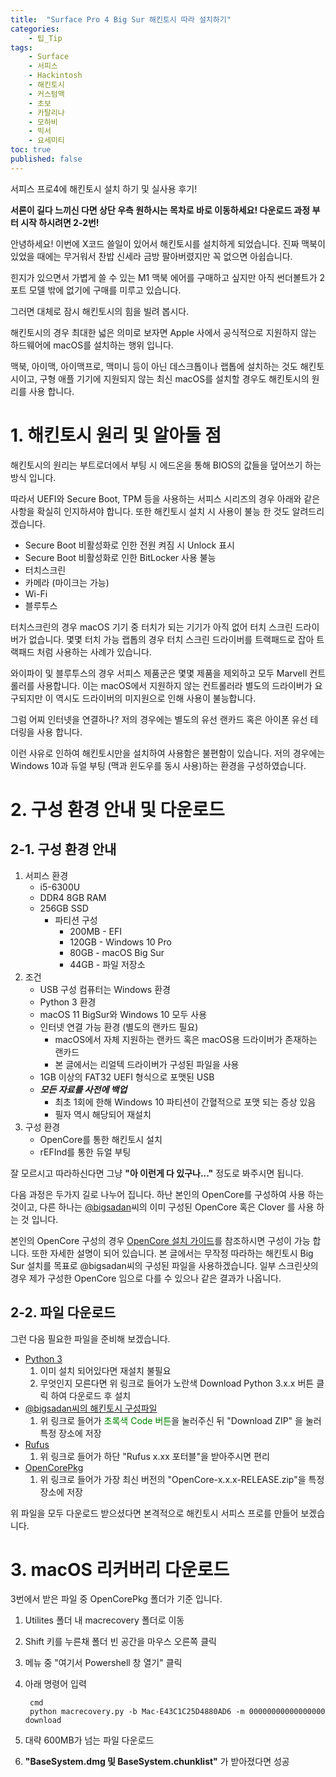 ```yaml
---
title:  "Surface Pro 4 Big Sur 해킨토시 따라 설치하기"
categories:
    - 팁_Tip
tags:
    - Surface
    - 서피스
    - Hackintosh
    - 해킨토시
    - 커스텀맥
    - 초보
    - 카탈리나
    - 모하비
    - 빅서
    - 요세미티
toc: true
published: false
---
```

서피스 프로4에 해킨토시 설치 하기 및 실사용 후기!

**서론이 길다 느끼신 다면 상단 우측 원하시는 목차로 바로 이동하세요! 다운로드 과정 부터 시작 하시려면 2-2번!**

안녕하세요! 이번에 X코드 쓸일이 있어서 해킨토시를 설치하게 되었습니다. 진짜 맥북이 있었을 때에는 무거워서 찬밥 신세라 금방 팔아버렸지만 꼭 없으면 아쉽습니다.

힌지가 있으면서 가볍게 쓸 수 있는 M1 맥북 에어를 구매하고 싶지만 아직 썬더볼트가 2포트 모델 밖에 없기에 구매를 미루고 있습니다.

그러면 대체로 잠시 해킨토시의 힘을 빌려 봅시다.

해킨토시의 경우 최대한 넓은 의미로 보자면 Apple 사에서 공식적으로 지원하지 않는 하드웨어에 macOS를 설치하는 행위 입니다.

맥북, 아이맥, 아이맥프로, 맥미니 등이 아닌 데스크톱이나 랩톱에 설치하는 것도 해킨토시이고, 구형 애플 기기에 지원되지 않는 최신 macOS를 설치할 경우도 해킨토시의 원리를 사용 합니다.

# 1. 해킨토시 원리 및 알아둘 점
해킨토시의 원리는 부트로더에서 부팅 시 에드온을 통해 BIOS의 값들을 덮어쓰기 하는 방식 입니다.

따라서 UEFI와 Secure Boot, TPM 등을 사용하는 서피스 시리즈의 경우 아래와 같은 사항을 확실히 인지하셔야 합니다. 또한 해킨토시 설치 시 사용이 불능 한 것도 알려드리겠습니다.

- Secure Boot 비활성화로 인한 전원 켜짐 시 Unlock 표시
- Secure Boot 비활성화로 인한 BitLocker 사용 불능
- 터치스크린
- 카메라 (마이크는 가능)
- Wi-Fi
- 블루투스

터치스크린의 경우 macOS 기기 중 터치가 되는 기기가 아직 없어 터치 스크린 드라이버가 없습니다. 몇몇 터치 가능 랩톱의 경우 터치 스크린 드라이버를 트랙패드로 잡아 트랙패드 처럼 사용하는 사례가 있습니다.

와이파이 및 블루투스의 경우 서피스 제품군은 몇몇 제품을 제외하고 모두 Marvell 컨트롤러를 사용합니다. 이는 macOS에서 지원하지 않는 컨트롤러라 별도의 드라이버가 요구되지만 이 역시도 드라이버의 미지원으로 인해 사용이 불능합니다.

그럼 어찌 인터넷을 연결하나? 저의 경우에는 별도의 유선 랜카드 혹은 아이폰 유선 테더링을 사용 합니다.

이런 사유로 인하여 해킨토시만을 설치하여 사용함은 불편함이 있습니다. 저의 경우에는 Windows 10과 듀얼 부팅 (맥과 윈도우를 동시 사용)하는 환경을 구성하였습니다.

# 2. 구성 환경 안내 및 다운로드
## 2-1. 구성 환경 안내
1. 서피스 환경
    - i5-6300U
    - DDR4 8GB RAM
    - 256GB SSD
        - 파티션 구성
            - 200MB - EFI
            - 120GB - Windows 10 Pro
            - 80GB - macOS Big Sur
            - 44GB - 파일 저장소
2. 조건
    - USB 구성 컴퓨터는 Windows 환경
    - Python 3 환경
    - macOS 11 BigSur와 Windows 10 모두 사용
    - 인터넷 연결 가능 환경 (별도의 랜카드 필요)
        - macOS에서 자체 지원하는 랜카드 혹은 macOS용 드라이버가 존재하는 랜카드
        - 본 글에서는 리얼텍 드라이버가 구성된 파일을 사용 
    - 1GB 이상의 FAT32 UEFI 형식으로 포맷된 USB
    - ***모든 자료를 사전에 백업***
        - 최초 1회에 한해 Windows 10 파티션이 간혈적으로 포맷 되는 증상 있음
        - 필자 역시 해당되어 재설치
3. 구성 환경
    - OpenCore를 통한 해킨토시 설치
    - rEFInd를 통한 듀얼 부팅

잘 모르시고 따라하신다면 그냥 **"아 이런게 다 있구나..."** 정도로 봐주시면 됩니다.

다음 과정은 두가지 길로 나누어 집니다. 하난 본인의 OpenCore를 구성하여 사용 하는 것이고, 다른 하나는 <a href="https://github.com/bigsadan/surface-pro-4-hackintosh" target="_blank">@bigsadan</a>씨의 이미 구성된 OpenCore 혹은 Clover 를 사용 하는 것 입니다.

본인의 OpenCore 구성의 경우 <a href="https://dortania.github.io/OpenCore-Install-Guide/" target="_blank">OpenCore 설치 가이드</a>를 참조하시면 구성이 가능 합니다. 또한 자세한 설명이 되어 있습니다. 본 글에서는 무작정 따라하는 해킨토시 Big Sur 설치를 목표로 @bigsadan씨의 구성된 파일을 사용하겠습니다. 일부 스크린샷의 경우 제가 구성한 OpenCore 임으로 다를 수 있으나 같은 결과가 나옵니다.

## 2-2. 파일 다운로드
그런 다음 필요한 파일을 준비해 보겠습니다.

- <a href="https://www.python.org/downloads/" target="_blank">Python 3</a>
    1. 이미 설치 되어있다면 재설치 불필요
    2. 무엇인지 모른다면 위 링크로 들어가 <span style="color:yello">노란색 Download Python 3.x.x 버튼</span> 클릭 하여 다운로드 후 설치
- <a href="https://github.com/bigsadan/surface-pro-4-hackintosh" target="_blank">@bigsadan씨의 해킨토시 구성파일</a>
    1. 위 링크로 들어가 <span style="color:green">초록색 Code 버튼</span>을 눌러주신 뒤 "Download ZIP" 을 눌러 특정 장소에 저장
- <a href="https://rufus.ie/" target="_blank">Rufus</a>
    1. 위 링크로 들어가 하단 "Rufus x.xx 포터블"을 받아주시면 편리
- <a href="https://github.com/acidanthera/OpenCorePkg/releases/" target="_blank">OpenCorePkg</a>
    1. 위 링크로 들어가 가장 최신 버전의 "OpenCore-x.x.x-RELEASE.zip"을 특정 장소에 저장

위 파일을 모두 다운로드 받으셨다면 본격적으로 해킨토시 서피스 프로를 만들어 보겠습니다.

# 3. macOS 리커버리 다운로드
3번에서 받은 파일 중 OpenCorePkg 폴더가 기준 입니다.

1. Utilites 폴더 내 macrecovery 폴더로 이동
2. Shift 키를 누른채 폴더 빈 공간을 마우스 오른쪽 클릭
3. 메뉴 중 "여기서 Powershell 창 열기" 클릭
4. 아래 명령어 입력

        cmd
        python macrecovery.py -b Mac-E43C1C25D4880AD6 -m 00000000000000000 download
5. 대략 600MB가 넘는 파일 다운로드
6. **"BaseSystem.dmg 및 BaseSystem.chunklist"** 가 받아졌다면 성공

# 
